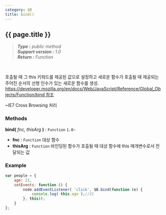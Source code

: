 ```yaml
---
category: $B
title: bind()
---
```


{{ page.title }}
---

> _**Type :** public method_  
> _**Support version :** 1.0_  
> _**Return :** Function_

<br/>
<p class="indent">
    호출될 때 그 this 키워드를 제공된 값으로 설정하고 새로운 함수가 호출될 때 제공되는 주어진 순서의 선행 인수가 있는 새로운 함수를 생성.<br>
    <a href="https://developer.mozilla.org/en/docs/Web/JavaScript/Reference/Global_Objects/Function/bind" target="_blank">https://developer.mozilla.org/en/docs/Web/JavaScript/Reference/Global_Objects/Function/bind 참조</a>
</p>
<p class="indent">
    ~IE7 Cross Browsing 처리
</p>


### Methods

**bind\(** _fnc, thisArg_ **\)** : `Function` `1.0~`
- **fnc** : `Function`
대상 함수
- **thisArg** : `Function`
바인딩된 함수가 호출될 때 대상 함수에 this 매개변수로서 전달되는 값


### Example

```js
var people = {
    age: 21,
    setEvents: function () {
        node.addEventListener( 'click', $B.bind(function (e) {
            console.log( this.age );//21
        }, this));
    }
};
```